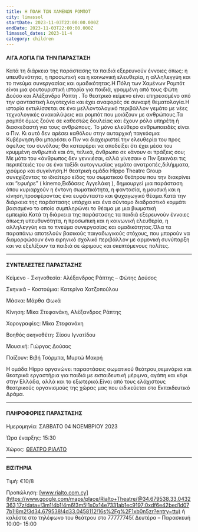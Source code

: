 ```yaml
---
title: Η ΠΟΛΗ ΤΩΝ ΧΑΜΕΝΩΝ ΡΟΜΠΟΤ
city: limassol
startDate: 2023-11-03T22:00:00.000Z
endDate: 2023-11-03T22:00:00.000Z
limassol_dates: 2023-11-4
category: children
---
```


#### ΛΙΓΑ ΛΟΓΙΑ ΓΙΑ ΤΗΝ ΠΑΡΑΣΤΑΣΗ

Κατά τη διάρκεια της παράστασης τα παιδιά εξερευνούν έννοιες όπως: η υπευθυνότητα, η προσωπική και η κοινωνική ελευθερία, η αλληλεγγύη και το πνεύμα συνεργασίας και ομαδικότητας.Η Πόλη των Χαμένων	Ρομπότ	είναι μια φουτουριστική	ιστορία	για παιδιά, γραμμένη από τους	Φώτη Δούσο και Αλέξανδρο Ράπτη	. Το θεατρικό κείμενο είναι επηρεασμένο από την φανταστική λογοτεχνία και έχει αναφορές σε συναφή θεματολογία.Η ιστορία εκτυλίσσεται σε ένα μελλοντολογικό περιβάλλον γεμάτο με νέες τεχνολογικές ανακαλύψεις και ρομπότ που μοιάζουν με ανθρώπους.Τα ρομπότ όμως ζούνε σε καθεστώς δουλείας και έχουν ρόλο υπηρέτη ή διασκεδαστή	για τους ανθρώπους.	Το μόνο ελεύθερο	ανθρωποειδές είναι ο Πιν. Κι αυτό δεν αρέσει	καθόλου στην	αυταρχική παγκόσμια Κυβέρνηση.Θα μπορέσει ο Πιν να διαχειριστεί την ελευθερία του προς όφελος του συνόλου;	Θα καταφέρει	να αποδείξει	ότι έχει μέσα του κρυμμένη ανθρωπιά και ότι, τελικά, άνθρωπο σε κάνουν οι πράξεις σου;	Με μότο του «άνθρωπος	δεν γεννιέσαι,	αλλά γίνεσαι»	ο Πιν ξεκινάει	τις περιπέτειές	του σε ένα ταξίδι	αυτογνωσίας	γεμάτο	ανατροπές,διλήμματα, χιούμορ και συγκίνηση.Η θεατρική ομάδα Hippo Theatre Group συνεχίζοντας το ιδιαίτερο είδος του σωματικού	θεάτρου	που την διακρίνει	και “εφυήρε”	( kinemo,Εκδόσεις	Αγγελάκη	), δημιουργεί	μια παράσταση	όπου κυριαρχούν	η έντονη	σωματικότητα,	η φαντασία,	η μουσική	και η κίνηση,προσφέροντας ένα ευφάνταστο και ψυχαγωγικό θέαμα.Κατά την διάρκεια	της παράστασης	υπάρχει	και ένα σύντομο διαδραστικό	κομμάτι	βασισμένο	το οποίο	συμπληρώνει	το θέαμα με μια βιωματική εμπειρία.Κατά τη διάρκεια της παράστασης τα παιδιά εξερευνούν έννοιες όπως:η υπευθυνότητα, η προσωπική και η κοινωνική ελευθερία, η αλληλεγγύη και το πνεύμα συνεργασίας και ομαδικότητας.Όλα τα παραπάνω	αποτελούν	βασικούς	παιγαδωγικούς	στόχους,	που μπορούν	να διαμορφώσουν	ένα ειρηνικό	σχολικό	περιβάλλον	με αρμονική	συνύπαρξη	και να εξελίξουν	τα παιδιά	σε ώριμους	και σκεπτόμενους πολίτες.

***

#### ΣΥΝΤΕΛΕΣΤΕΣ ΠΑΡΑΣΤΑΣΗΣ

Κείμενο - Σκηνοθεσία:	Αλέξανδρος Ράπτης – Φώτης Δούσος

Σκηνικά – Κοστούμια:	Κατερίνα Χατζοπούλου

Μάσκα: Μάρθα Φωκά

Κίνηση:	Μίκα Στεφανάκη, Αλέξανδρος Ράπτης

Χορογραφίες:	Μίκα Στεφανάκη

Βοηθός σκηνοθέτη: Σίσσυ Ιγνατίδου

Μουσική:	Γιώργος Δούσος

Παίζουν:	Βιβή Τσόρμπα, Μυρτώ Μακρή

Η ομάδα	Hippo	οργανώνει	παραστάσεις	σωματικού	θεάτρου,σεμινάρια και θεατρικά εργαστήρια για παιδιά με εκπαιδευτική μέριμνα, αγάπη και κέφι στην Ελλάδα, αλλά και το εξωτερικό.Είναι από τους ελάχιστους θεατρικούς οργανισμούς της χώρας μας που ειδικεύεται στο Εκπαιδευτικό Δράμα.

***

#### ΠΛΗΡΟΦΟΡΙΕΣ ΠΑΡΑΣΤΑΣΗΣ

Ημερομηνία: ΣΑΒΒΑΤΟ 04 ΝΟΕΜΒΡΙΟΥ 2023

Ώρα έναρξης: 15:30

Χώρος: [ΘΕΑΤΡΟ ΡΙΑΛΤΟ](https://www.google.com/maps/place/Rialto+Theatre/@34.679538,33.0432363,17z/data=!3m1!4b1!4m6!3m5!1s0x14e7331ab1ec9197:0xdf6e42bed1d077b1!8m2!3d34.679538!4d33.0458112!16s%2Fg%2F1xb0n5zr?entry=ttu)

***

#### ΕΙΣΙΤΗΡΙΑ

Τιμή: €10/8

Προπώληση: [www.rialto.com.cy](https://www.google.com/maps/place/Rialto+Theatre/@34.679538,33.0432363,17z/data=!3m1!4b1!4m6!3m5!1s0x14e7331ab1ec9197:0xdf6e42bed1d077b1!8m2!3d34.679538!4d33.0458112!16s%2Fg%2F1xb0n5zr?entry=ttu)	ή καλέστε στο τηλέφωνο του θεάτρου στο	77777745( Δευτέρα	– Παρασκευή	10:00- 15:00 
